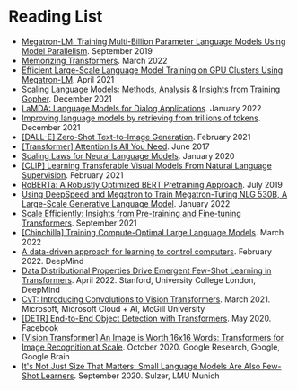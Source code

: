 # Reading List

- [Megatron-LM: Training Multi-Billion Parameter Language Models Using Model Parallelism](https://arxiv.org/pdf/1909.08053). September 2019
- [Memorizing Transformers](https://arxiv.org/pdf/2203.08913). March 2022
- [Efficient Large-Scale Language Model Training on GPU Clusters Using Megatron-LM](https://arxiv.org/pdf/2104.04473). April 2021
- [Scaling Language Models: Methods, Analysis & Insights from Training Gopher](https://arxiv.org/pdf/2112.11446). December 2021
- [LaMDA: Language Models for Dialog Applications](https://arxiv.org/pdf/2201.08239). January 2022
- [Improving language models by retrieving from trillions of tokens](https://arxiv.org/pdf/2112.04426). December 2021
- [[DALL-E] Zero-Shot Text-to-Image Generation](https://arxiv.org/pdf/2102.12092). February 2021
- [[Transformer] Attention Is All You Need](https://arxiv.org/pdf/1706.03762). June 2017
- [Scaling Laws for Neural Language Models](https://arxiv.org/pdf/2001.08361). January 2020
- [[CLIP] Learning Transferable Visual Models From Natural Language Supervision](https://arxiv.org/pdf/2103.00020). February 2021
- [RoBERTa: A Robustly Optimized BERT Pretraining Approach](https://arxiv.org/pdf/1907.11692). July 2019
- [Using DeepSpeed and Megatron to Train Megatron-Turing NLG 530B, A Large-Scale Generative Language Model](https://arxiv.org/pdf/2201.11990). January 2022
- [Scale Efficiently: Insights from Pre-training and Fine-tuning Transformers](https://arxiv.org/pdf/2109.10686). September 2021
- [[Chinchilla] Training Compute-Optimal Large Language Models](https://arxiv.org/pdf/2203.15556). March 2022
- [A data-driven approach for learning to control computers](https://arxiv.org/pdf/2202.08137). February 2022. DeepMind
- [Data Distributional Properties Drive Emergent Few-Shot Learning in Transformers](https://arxiv.org/pdf/2205.05055). April 2022. Stanford, University College London, DeepMind
- [CvT: Introducing Convolutions to Vision Transformers](https://arxiv.org/pdf/2103.15808). March 2021. Microsoft, Microsoft Cloud + AI, McGill University
- [[DETR] End-to-End Object Detection with Transformers](https://arxiv.org/pdf/2005.12872). May 2020. Facebook
- [[Vision Transformer] An Image is Worth 16x16 Words: Transformers for Image Recognition at Scale](https://arxiv.org/pdf/2010.11929). October 2020. Google Research, Google, Google Brain
- [It's Not Just Size That Matters: Small Language Models Are Also Few-Shot Learners](https://arxiv.org/pdf/2009.07118). September 2020. Sulzer, LMU Munich